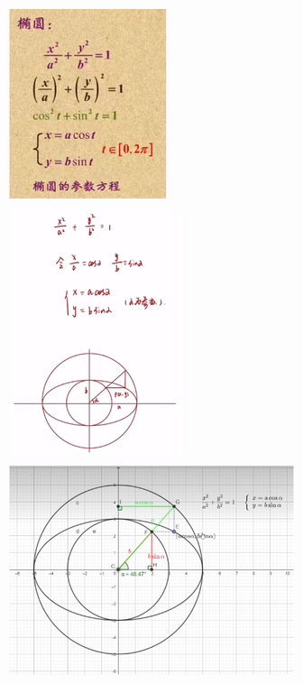 

![](../photo/Pasted%20image%2020240312121630.png)

![](../photo/Pasted%20image%2020240312120853.png)

![](../photo/Pasted%20image%2020240312121714.png)